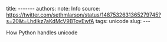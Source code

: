 title: -------
authors: 
note: Info
source: https://twitter.com/sethmlarson/status/1487532631365279745?s=20&t=LhdIkz7aKdMcV9BTovEwfA
tags: unicode
slug: ---

How Python handles unicode